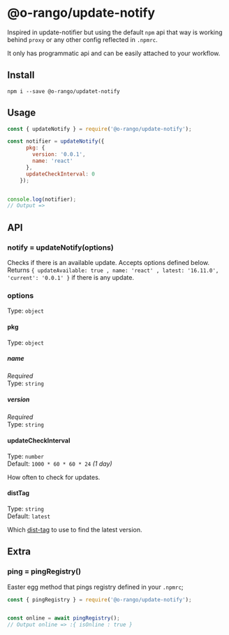 # @o-rango/update-notify


Inspired in update-notifier but using the default `npm` api that way is working behind `proxy` or any other config reflected in `.npmrc`.

It only has programmatic api and can be easily attached to your workflow.

## Install 

```
npm i --save @o-rango/updatet-notify
```


## Usage

```js
const { updateNotify } = require('@o-rango/update-notify');

const notifier = updateNotify({
      pkg: {
        version: '0.0.1',
        name: 'react'
      },
      updateCheckInterval: 0
    });


console.log(notifier);
// Output =>  
```


## API

### notify = updateNotify(options)

Checks if there is an available update. Accepts options defined below. Returns `{ updateAvailable: true , name: 'react' , latest: '16.11.0', 'current': '0.0.1' }` if there is any update.

### options

Type: `object`

#### pkg

Type: `object`

##### name

*Required*<br>
Type: `string`

##### version

*Required*<br>
Type: `string`

#### updateCheckInterval

Type: `number`<br>
Default: `1000 * 60 * 60 * 24` *(1 day)*

How often to check for updates.

#### distTag

Type: `string`<br>
Default: `latest`

Which [dist-tag](https://docs.npmjs.com/adding-dist-tags-to-packages) to use to find the latest version.


## Extra 

### ping = pingRegistry()

Easter egg method that pings registry defined in your `.npmrc`;


```js
const { pingRegistry } = require('@o-rango/update-notify');


const online = await pingRegistry();
// Output online => :{ isOnline : true }

```
